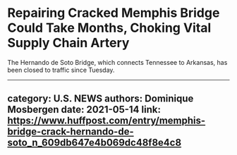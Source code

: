 # Repairing Cracked Memphis Bridge Could Take Months, Choking Vital Supply Chain Artery

The Hernando de Soto Bridge, which connects Tennessee to Arkansas, has been closed to traffic since Tuesday.

---
category: U.S. NEWS
authors: Dominique Mosbergen
date: 2021-05-14
link: https://www.huffpost.com/entry/memphis-bridge-crack-hernando-de-soto_n_609db647e4b069dc48f8e4c8
---
